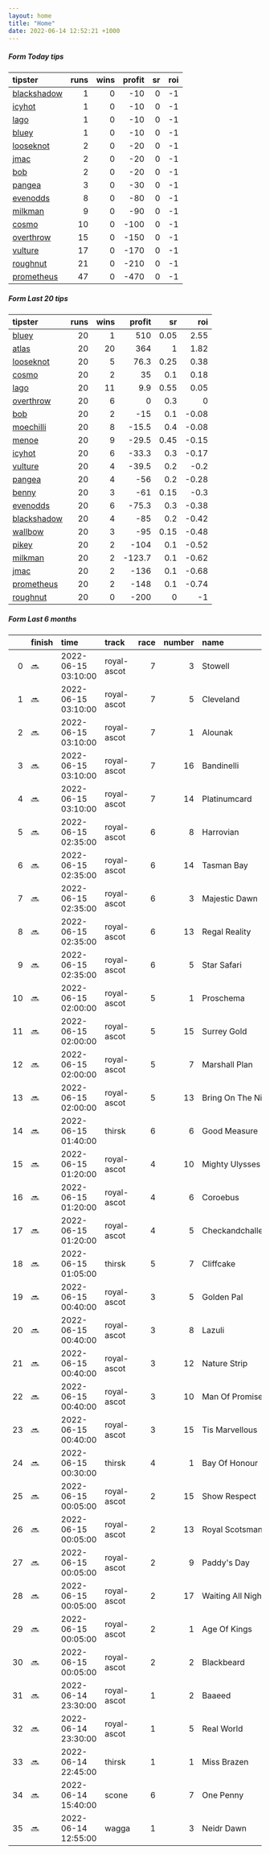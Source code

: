 ```yaml
---   
layout: home  
title: "Home"   
date: 2022-06-14 12:52:21 +1000  
---   
```



##### Form Today tips   

| tipster                                                         |   runs |   wins |   profit |   sr |   roi |
|:----------------------------------------------------------------|-------:|-------:|---------:|-----:|------:|
| [blackshadow](https://mrwayneo.github.io/tips/blackshadow.html) |      1 |      0 |      -10 |    0 |    -1 |
| [icyhot](https://mrwayneo.github.io/tips/icyhot.html)           |      1 |      0 |      -10 |    0 |    -1 |
| [lago](https://mrwayneo.github.io/tips/lago.html)               |      1 |      0 |      -10 |    0 |    -1 |
| [bluey](https://mrwayneo.github.io/tips/bluey.html)             |      1 |      0 |      -10 |    0 |    -1 |
| [looseknot](https://mrwayneo.github.io/tips/looseknot.html)     |      2 |      0 |      -20 |    0 |    -1 |
| [jmac](https://mrwayneo.github.io/tips/jmac.html)               |      2 |      0 |      -20 |    0 |    -1 |
| [bob](https://mrwayneo.github.io/tips/bob.html)                 |      2 |      0 |      -20 |    0 |    -1 |
| [pangea](https://mrwayneo.github.io/tips/pangea.html)           |      3 |      0 |      -30 |    0 |    -1 |
| [evenodds](https://mrwayneo.github.io/tips/evenodds.html)       |      8 |      0 |      -80 |    0 |    -1 |
| [milkman](https://mrwayneo.github.io/tips/milkman.html)         |      9 |      0 |      -90 |    0 |    -1 |
| [cosmo](https://mrwayneo.github.io/tips/cosmo.html)             |     10 |      0 |     -100 |    0 |    -1 |
| [overthrow](https://mrwayneo.github.io/tips/overthrow.html)     |     15 |      0 |     -150 |    0 |    -1 |
| [vulture](https://mrwayneo.github.io/tips/vulture.html)         |     17 |      0 |     -170 |    0 |    -1 |
| [roughnut](https://mrwayneo.github.io/tips/roughnut.html)       |     21 |      0 |     -210 |    0 |    -1 |
| [prometheus](https://mrwayneo.github.io/tips/prometheus.html)   |     47 |      0 |     -470 |    0 |    -1 |

##### Form Last 20 tips   

| tipster                                                         |   runs |   wins |   profit |   sr |   roi |
|:----------------------------------------------------------------|-------:|-------:|---------:|-----:|------:|
| [bluey](https://mrwayneo.github.io/tips/bluey.html)             |     20 |      1 |    510   | 0.05 |  2.55 |
| [atlas](https://mrwayneo.github.io/tips/atlas.html)             |     20 |     20 |    364   | 1    |  1.82 |
| [looseknot](https://mrwayneo.github.io/tips/looseknot.html)     |     20 |      5 |     76.3 | 0.25 |  0.38 |
| [cosmo](https://mrwayneo.github.io/tips/cosmo.html)             |     20 |      2 |     35   | 0.1  |  0.18 |
| [lago](https://mrwayneo.github.io/tips/lago.html)               |     20 |     11 |      9.9 | 0.55 |  0.05 |
| [overthrow](https://mrwayneo.github.io/tips/overthrow.html)     |     20 |      6 |      0   | 0.3  |  0    |
| [bob](https://mrwayneo.github.io/tips/bob.html)                 |     20 |      2 |    -15   | 0.1  | -0.08 |
| [moechilli](https://mrwayneo.github.io/tips/moechilli.html)     |     20 |      8 |    -15.5 | 0.4  | -0.08 |
| [menoe](https://mrwayneo.github.io/tips/menoe.html)             |     20 |      9 |    -29.5 | 0.45 | -0.15 |
| [icyhot](https://mrwayneo.github.io/tips/icyhot.html)           |     20 |      6 |    -33.3 | 0.3  | -0.17 |
| [vulture](https://mrwayneo.github.io/tips/vulture.html)         |     20 |      4 |    -39.5 | 0.2  | -0.2  |
| [pangea](https://mrwayneo.github.io/tips/pangea.html)           |     20 |      4 |    -56   | 0.2  | -0.28 |
| [benny](https://mrwayneo.github.io/tips/benny.html)             |     20 |      3 |    -61   | 0.15 | -0.3  |
| [evenodds](https://mrwayneo.github.io/tips/evenodds.html)       |     20 |      6 |    -75.3 | 0.3  | -0.38 |
| [blackshadow](https://mrwayneo.github.io/tips/blackshadow.html) |     20 |      4 |    -85   | 0.2  | -0.42 |
| [wallbow](https://mrwayneo.github.io/tips/wallbow.html)         |     20 |      3 |    -95   | 0.15 | -0.48 |
| [pikey](https://mrwayneo.github.io/tips/pikey.html)             |     20 |      2 |   -104   | 0.1  | -0.52 |
| [milkman](https://mrwayneo.github.io/tips/milkman.html)         |     20 |      2 |   -123.7 | 0.1  | -0.62 |
| [jmac](https://mrwayneo.github.io/tips/jmac.html)               |     20 |      2 |   -136   | 0.1  | -0.68 |
| [prometheus](https://mrwayneo.github.io/tips/prometheus.html)   |     20 |      2 |   -148   | 0.1  | -0.74 |
| [roughnut](https://mrwayneo.github.io/tips/roughnut.html)       |     20 |      0 |   -200   | 0    | -1    |

##### Form Last 6 months   

|    | finish   | time                | track       |   race |   number | name               |   odds | tipster              |
|---:|:---------|:--------------------|:------------|-------:|---------:|:-------------------|-------:|:---------------------|
|  0 | :soon:   | 2022-06-15 03:10:00 | royal-ascot |      7 |        3 | Stowell            |   7    | overthrow            |
|  1 | :soon:   | 2022-06-15 03:10:00 | royal-ascot |      7 |        5 | Cleveland          |   2.75 | vulture              |
|  2 | :soon:   | 2022-06-15 03:10:00 | royal-ascot |      7 |        1 | Alounak            |  23    | cosmo,bob            |
|  3 | :soon:   | 2022-06-15 03:10:00 | royal-ascot |      7 |       16 | Bandinelli         |  13    | overthrow            |
|  4 | :soon:   | 2022-06-15 03:10:00 | royal-ascot |      7 |       14 | Platinumcard       |  15    | vulture              |
|  5 | :soon:   | 2022-06-15 02:35:00 | royal-ascot |      6 |        8 | Harrovian          |  11    | overthrow            |
|  6 | :soon:   | 2022-06-15 02:35:00 | royal-ascot |      6 |       14 | Tasman Bay         |  15    | jmac                 |
|  7 | :soon:   | 2022-06-15 02:35:00 | royal-ascot |      6 |        3 | Majestic Dawn      |   9.5  | vulture              |
|  8 | :soon:   | 2022-06-15 02:35:00 | royal-ascot |      6 |       13 | Regal Reality      |   9    | evenodds,overthrow   |
|  9 | :soon:   | 2022-06-15 02:35:00 | royal-ascot |      6 |        5 | Star Safari        |   9.5  | evenodds,overthrow   |
| 10 | :soon:   | 2022-06-15 02:00:00 | royal-ascot |      5 |        1 | Proschema          |  13    | overthrow            |
| 11 | :soon:   | 2022-06-15 02:00:00 | royal-ascot |      5 |       15 | Surrey Gold        |  21    | vulture              |
| 12 | :soon:   | 2022-06-15 02:00:00 | royal-ascot |      5 |        7 | Marshall Plan      |  12    | evenodds,overthrow   |
| 13 | :soon:   | 2022-06-15 02:00:00 | royal-ascot |      5 |       13 | Bring On The Night |   4.75 | overthrow            |
| 14 | :soon:   | 2022-06-15 01:40:00 | thirsk      |      6 |        6 | Good Measure       |   3.7  | evenodds,overthrow   |
| 15 | :soon:   | 2022-06-15 01:20:00 | royal-ascot |      4 |       10 | Mighty Ulysses     |  15    | evenodds,overthrow   |
| 16 | :soon:   | 2022-06-15 01:20:00 | royal-ascot |      4 |        6 | Coroebus           |   1.61 | evenodds,milkman     |
| 17 | :soon:   | 2022-06-15 01:20:00 | royal-ascot |      4 |        5 | Checkandchallenge  | 101    | milkman              |
| 18 | :soon:   | 2022-06-15 01:05:00 | thirsk      |      5 |        7 | Cliffcake          |   3.4  | vulture              |
| 19 | :soon:   | 2022-06-15 00:40:00 | royal-ascot |      3 |        5 | Golden Pal         |   4.5  | evenodds,blackshadow |
| 20 | :soon:   | 2022-06-15 00:40:00 | royal-ascot |      3 |        8 | Lazuli             |  23    | evenodds,overthrow   |
| 21 | :soon:   | 2022-06-15 00:40:00 | royal-ascot |      3 |       12 | Nature Strip       |   2.7  | jmac                 |
| 22 | :soon:   | 2022-06-15 00:40:00 | royal-ascot |      3 |       10 | Man Of Promise     |  15    | overthrow            |
| 23 | :soon:   | 2022-06-15 00:40:00 | royal-ascot |      3 |       15 | Tis Marvellous     |  51    | cosmo,bob            |
| 24 | :soon:   | 2022-06-15 00:30:00 | thirsk      |      4 |        1 | Bay Of Honour      |   2.1  | evenodds,overthrow   |
| 25 | :soon:   | 2022-06-15 00:05:00 | royal-ascot |      2 |       15 | Show Respect       |  26    | milkman              |
| 26 | :soon:   | 2022-06-15 00:05:00 | royal-ascot |      2 |       13 | Royal Scotsman     |  11    | vulture,milkman      |
| 27 | :soon:   | 2022-06-15 00:05:00 | royal-ascot |      2 |        9 | Paddy's Day        |  41    | vulture,milkman      |
| 28 | :soon:   | 2022-06-15 00:05:00 | royal-ascot |      2 |       17 | Waiting All Night  | 101    | milkman              |
| 29 | :soon:   | 2022-06-15 00:05:00 | royal-ascot |      2 |        1 | Age Of Kings       |   5.5  | vulture              |
| 30 | :soon:   | 2022-06-15 00:05:00 | royal-ascot |      2 |        2 | Blackbeard         |   3.75 | vulture,milkman      |
| 31 | :soon:   | 2022-06-14 23:30:00 | royal-ascot |      1 |        2 | Baaeed             |   1.17 | overthrow,lago       |
| 32 | :soon:   | 2022-06-14 23:30:00 | royal-ascot |      1 |        5 | Real World         |   8    | pangea,icyhot        |
| 33 | :soon:   | 2022-06-14 22:45:00 | thirsk      |      1 |        1 | Miss Brazen        |   4.75 | milkman              |
| 34 | :soon:   | 2022-06-14 15:40:00 | scone       |      6 |        7 | One Penny          |   4    | pangea               |
| 35 | :soon:   | 2022-06-14 12:55:00 | wagga       |      1 |        3 | Neidr Dawn         |   5.5  | evenodds,overthrow   |
